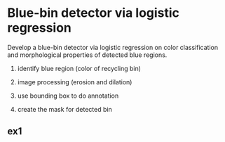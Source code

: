 # Blue-bin detector via logistic regression
Develop a blue-bin detector via logistic regression on color classification and morphological properties of detected blue regions.

1. identify blue region (color of recycling bin)

2. image processing (erosion and dilation)

3. use bounding box to do annotation

4. create the mask for detected bin

## ex1
